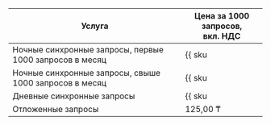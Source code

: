 | Услуга  | Цена за 1000 запросов,<br/>вкл. НДС |
|---------|-------------------------------------|
| Ночные синхронные запросы, первые 1000 запросов в месяц | {{ sku|KZT|searchapi.requests.night.v1|string }} |
| Ночные синхронные запросы, свыше 1000 запросов в месяц | {{ sku|KZT|searchapi.requests.night.v1|pricingRate.1|string }} |
| Дневные синхронные запросы | {{ sku|KZT|searchapi.requests.day.v1|string }} |
| Отложенные запросы | 125,00 ₸ | 
